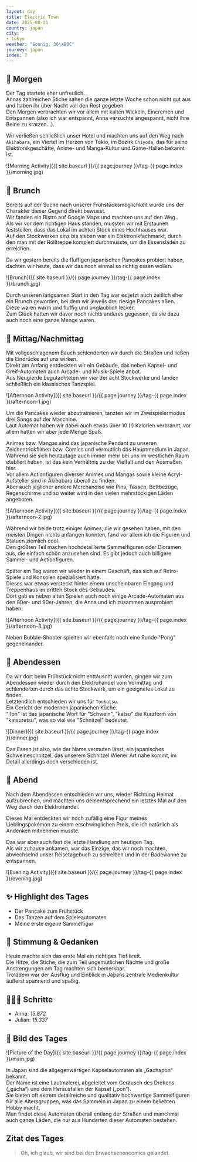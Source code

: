 ```yaml
---
layout: day
title: Electric Town
date: 2025-08-21
country: japan
city:
- tokyo
weather: "Sonnig, 36\xB0C"
journey: japan
index: 7
---
```


## 🌅 Morgen

Der Tag startete eher unfreulich.  
Annas zahlreichen Stiche sahen die ganze letzte Woche schon nicht gut aus und haben ihr über Nacht voll den Rest gegeben.  
Den Morgen verbrachten wir vor allem mit kalten Wickeln, Eincremen und Entspannen (also ich war entspannt, Anna versuchte angespannt, nicht ihre Beine zu kratzen...).

Wir verließen schließlich unser Hotel und machten uns auf den Weg nach `Akihabara`, ein Viertel im Herzen von Tokio, im Bezirk `Chiyoda`, das für seine Elektronikgeschäfte, Anime- und Manga-Kultur und Game-Hallen bekannt ist.

![Morning Activity]({{ site.baseurl }}/{{ page.journey }}/tag-{{ page.index }}/morning.jpg)

## 🥐 Brunch

Bereits auf der Suche nach unserer Frühstücksmöglichkeit wurde uns der Charakter dieser Gegend direkt bewusst.  
Wir fanden ein Bistro auf Google Maps und machten uns auf den Weg.  
Als wir vor dem richtigen Haus standen, mussten wir mit Erstaunen feststellen, dass das Lokal im achten Stock eines Hochhauses war.  
Auf den Stockwerken eins bis sieben war ein Elektronikfachmarkt, durch den man mit der Rolltreppe komplett durchmusste, um die Essensläden zu erreichen.

Da wir gestern bereits die fluffigen japanischen Pancakes probiert haben, dachten wir heute, dass wir das noch einmal so richtig essen wollen.

![Brunch]({{ site.baseurl }}/{{ page.journey }}/tag-{{ page.index }}/brunch.jpg)

Durch unseren langsamen Start in den Tag war es jetzt auch zeitlich eher ein Brunch geworden, bei dem wir jeweils drei riesige Pancakes aßen.  
Diese waren warm und fluffig und unglaublich lecker.  
Zum Glück hatten wir davor noch nichts anderes gegessen, da sie dazu auch noch eine ganze Menge waren.

## 🌆 Mittag/Nachmittag

Mit vollgeschlagenem Bauch schlenderten wir durch die Straßen und ließen die Eindrücke auf uns wirken.  
Direkt am Anfang entdeckten wir ein Gebäude, das neben Kapsel- und Greif-Automaten auch Arcade- und Musik-Spiele anbot.  
Aus Neugierde begutachteten wir vier der acht Stockwerke und fanden schließlich ein klassisches Tanzspiel.

![Afternoon Activity]({{ site.baseurl }}/{{ page.journey }}/tag-{{ page.index }}/afternoon-1.jpg)

Um die Pancakes wieder abzutrainieren, tanzten wir im Zweispielermodus drei Songs auf der Maschine.  
Laut Automat haben wir dabei auch etwas über 10 (!) Kalorien verbrannt, vor allem hatten wir aber jede Menge Spaß.

Animes bzw. Mangas sind das japanische Pendant zu unseren Zeichentrickfilmen bzw. Comics und vermutlich das Hauptmedium in Japan.  
Während sie sich heutzutage auch immer mehr bei uns im westlichen Raum etabliert haben, ist das kein Verhältnis zu der Vielfalt und den Ausmaßen hier.  
Vor allem Actionfiguren diverser Animes und Mangas sowie kleine Acryl-Aufsteller sind in Akihabara überall zu finden.  
Aber auch jeglicher andere Merchandise wie Pins, Tassen, Bettbezüge, Regenschirme und so weiter wird in den vielen mehrstöckigen Läden angeboten.  

![Afternoon Activity]({{ site.baseurl }}/{{ page.journey }}/tag-{{ page.index }}/afternoon-2.jpg)

Während wir beide trotz einiger Animes, die wir gesehen haben, mit den meisten Dingen nichts anfangen konnten, fand vor allem ich die Figuren und Statuen ziemlich cool.  
Den größten Teil machen hochdetaillierte Sammelfiguren oder Dioramen aus, die einfach schön anzusehen sind.
Es gibt jedoch auch billigere Sammel- und Actionfiguren.

Später am Tag waren wir wieder in einem Geschäft, das sich auf Retro-Spiele und Konsolen spezialisiert hatte.  
Dieses war etwas versteckt hinter einem unscheinbaren Eingang und Treppenhaus im dritten Stock des Gebäudes.  
Dort gab es neben alten Spielen auch noch einige Arcade-Automaten aus den 80er- und 90er-Jahren, die Anna und ich zusammen ausprobiert haben.

![Afternoon Activity]({{ site.baseurl }}/{{ page.journey }}/tag-{{ page.index }}/afternoon-3.jpg)

Neben Bubble-Shooter spielten wir ebenfalls noch eine Runde "Pong" gegeneinander.

## 🍜 Abendessen

Da wir dort beim Frühstück nicht enttäuscht wurden, gingen wir zum Abendessen wieder durch den Elektrohandel vom Vormittag und schlenderten durch das achte Stockwerk, um ein geeignetes Lokal zu finden.  
Letztendlich entschieden wir uns für `Tonkatsu`.  
Ein Gericht der modernen japanischen Küche.  
"Ton" ist das japanische Wort für "Schwein", "katsu" die Kurzform von "katsuretsu", was so viel wie "Schnitzel" bedeutet.

![Dinner]({{ site.baseurl }}/{{ page.journey }}/tag-{{ page.index }}/dinner.jpg)

Das Essen ist also, wie der Name vermuten lässt, ein japanisches Schweineschnitzel, das unserem Schnitzel Wiener Art nahe kommt, im Detail allerdings doch verschieden ist.

## 🌙 Abend

Nach dem Abendessen entschieden wir uns, wieder Richtung Heimat aufzubrechen, und machten uns dementsprechend ein letztes Mal auf den Weg durch den Elektrohandel.

Dieses Mal entdeckten wir noch zufällig eine Figur meines Lieblingspokémon zu einem erschwinglichen Preis, die ich natürlich als Andenken mitnehmen musste.

Das war aber auch fast die letzte Handlung am heutigen Tag.  
Als wir zuhause ankamen, war das Einzige, das wir noch machten, abwechselnd unser Reisetagebuch zu schreiben und in der Badewanne zu entspannen.

![Evening Activity]({{ site.baseurl }}/{{ page.journey }}/tag-{{ page.index }}/evening.jpg)

## ✨ Highlight des Tages

- Der Pancake zum Frühstück  
- Das Tanzen auf dem Spieleautomaten  
- Meine erste eigene Sammelfigur  

## 💭 Stimmung & Gedanken

Heute machte sich das erste Mal ein richtiges Tief breit.  
Die Hitze, die Stiche, die zum Teil ungemütlichen Nächte und große Anstrengungen am Tag machten sich bemerkbar.  
Trotzdem war der Ausflug und Einblick in Japans zentrale Medienkultur äußerst spannend und spaßig. 

## 🏃🏽‍♀️ Schritte

- Anna: _15.872_  
- Julian: _15.337_

## 📸 Bild des Tages

![Picture of the Day]({{ site.baseurl }}/{{ page.journey }}/tag-{{ page.index }}/main.jpg)

In Japan sind die allgegenwärtigen Kapselautomaten als „Gachapon“ bekannt.  
Der Name ist eine Lautmalerei, abgeleitet vom Geräusch des Drehens („gacha“) und dem Herausfallen der Kapsel („pon“).  
Sie bieten oft extrem detailreiche und qualitativ hochwertige Sammelfiguren für alle Altersgruppen, was das Sammeln in Japan zu einem beliebten Hobby macht.  
Man findet diese Automaten überall entlang der Straßen und manchmal auch ganze Läden, die nur aus Hunderten dieser Automaten bestehen.

## Zitat des Tages

> Oh, ich glaub, wir sind bei den Erwachsenencomics gelandet.
